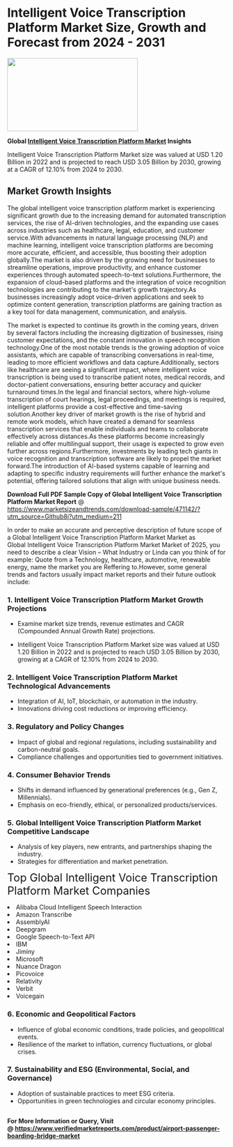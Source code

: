 <H1>Intelligent Voice Transcription Platform Market Size, Growth and Forecast from 2024 - 2031</H1><img class="aligncenter size-medium wp-image-584254" src="https://thirdeyenews.in/wp-content/uploads/2024/09/Global-Market-Research-300x168.jpeg" alt="" width="300" height="168" /><p><strong>Global&nbsp;<a href="https://www.marketsizeandtrends.com/download-sample/471142/?utm_source=Github8j?utm_medium=211">Intelligent Voice Transcription Platform Market</a> Insights</strong></p><p>Intelligent Voice Transcription Platform Market size was valued at USD 1.20 Billion in 2022 and is projected to reach USD 3.05 Billion by 2030, growing at a CAGR of 12.10% from 2024 to 2030.</p><p><h2>Market Growth Insights</h2> <p>The global intelligent voice transcription platform market is experiencing significant growth due to the increasing demand for automated transcription services, the rise of AI-driven technologies, and the expanding use cases across industries such as healthcare, legal, education, and customer service.With advancements in natural language processing (NLP) and machine learning, intelligent voice transcription platforms are becoming more accurate, efficient, and accessible, thus boosting their adoption globally.The market is also driven by the growing need for businesses to streamline operations, improve productivity, and enhance customer experiences through automated speech-to-text solutions.Furthermore, the expansion of cloud-based platforms and the integration of voice recognition technologies are contributing to the market's growth trajectory.As businesses increasingly adopt voice-driven applications and seek to optimize content generation, transcription platforms are gaining traction as a key tool for data management, communication, and analysis.</p> <p>The market is expected to continue its growth in the coming years, driven by several factors including the increasing digitization of businesses, rising customer expectations, and the constant innovation in speech recognition technology.One of the most notable trends is the growing adoption of voice assistants, which are capable of transcribing conversations in real-time, leading to more efficient workflows and data capture.Additionally, sectors like healthcare are seeing a significant impact, where intelligent voice transcription is being used to transcribe patient notes, medical records, and doctor-patient conversations, ensuring better accuracy and quicker turnaround times.In the legal and financial sectors, where high-volume transcription of court hearings, legal proceedings, and meetings is required, intelligent platforms provide a cost-effective and time-saving solution.Another key driver of market growth is the rise of hybrid and remote work models, which have created a demand for seamless transcription services that enable individuals and teams to collaborate effectively across distances.As these platforms become increasingly reliable and offer multilingual support, their usage is expected to grow even further across regions.Furthermore, investments by leading tech giants in voice recognition and transcription software are likely to propel the market forward.The introduction of AI-based systems capable of learning and adapting to specific industry requirements will further enhance the market's potential, offering tailored solutions that align with unique business needs.<p><span class=""><strong>Download Full PDF Sample Copy of Global Intelligent Voice Transcription Platform Market Report</strong> @ <a href="https://www.marketsizeandtrends.com/download-sample/471142/?utm_source=Github8j?utm_medium=211" target="_blank">https://www.marketsizeandtrends.com/download-sample/471142/?utm_source=Github8j?utm_medium=211</a></span></p><p>In order to make an accurate and perceptive description of future scope of a Global&nbsp;Intelligent Voice Transcription Platform Market Market as Global&nbsp;Intelligent Voice Transcription Platform Market Market of 2025, you need to describe a clear Vision &ndash; What Industry or Linda can you think of for example: Quote from a Technology, healthcare, automotive, renewable energy, name the market you are Reffering to.However, some general trends and factors usually impact market reports and their future outlook include:</p><h3>1.&nbsp;<strong>Intelligent Voice Transcription Platform Market Growth Projections</strong></h3><ul><li>Examine market size trends, revenue estimates and CAGR (Compounded Annual Growth Rate) projections.</li><li><p>Intelligent Voice Transcription Platform Market size was valued at USD 1.20 Billion in 2022 and is projected to reach USD 3.05 Billion by 2030, growing at a CAGR of 12.10% from 2024 to 2030.</p></li></ul><h3>2.&nbsp;<strong>Intelligent Voice Transcription Platform Market Technological Advancements</strong></h3><ul><li>Integration of AI, IoT, blockchain, or automation in the industry.</li><li>Innovations driving cost reductions or improving efficiency.</li></ul><h3>3.&nbsp;<strong>Regulatory and Policy Changes</strong></h3><ul><li>Impact of global and regional regulations, including sustainability and carbon-neutral goals.</li><li>Compliance challenges and opportunities tied to government initiatives.</li></ul><h3>4.&nbsp;<strong>Consumer Behavior Trends</strong></h3><ul><li>Shifts in demand influenced by generational preferences (e.g., Gen Z, Millennials).</li><li>Emphasis on eco-friendly, ethical, or personalized products/services.</li></ul><h3>5.&nbsp;<strong>Global Intelligent Voice Transcription Platform Market Competitive Landscape</strong></h3><ul><li>Analysis of key players, new entrants, and partnerships shaping the industry.</li><li>Strategies for differentiation and market penetration.</li></ul><p data-pm-slice="1 1 []"><span style="color: inherit; font-family: inherit; font-size: 25px;">Top Global Intelligent Voice Transcription Platform Market Companies</span></p><div class="" data-test-id=""><p><li>Alibaba Cloud Intelligent Speech Interaction</li><li> Amazon Transcribe</li><li> AssemblyAI</li><li> Deepgram</li><li> Google Speech-to-Text API</li><li> IBM</li><li> Jiminy</li><li> Microsoft</li><li> Nuance Dragon</li><li> Picovoice</li><li> Relativity</li><li> Verbit</li><li> Voicegain</li></p></div><h3>6.&nbsp;<strong>Economic and Geopolitical Factors</strong></h3><ul><li>Influence of global economic conditions, trade policies, and geopolitical events.</li><li>Resilience of the market to inflation, currency fluctuations, or global crises.</li></ul><h3>7.&nbsp;<strong>Sustainability and ESG (Environmental, Social, and Governance)</strong></h3><ul><li>Adoption of sustainable practices to meet ESG criteria.</li><li>Opportunities in green technologies and circular economy principles.</li></ul><h2><strong style="font-size: 14px;">For More Information or Query, Visit @&nbsp;</strong><a style="background-color: #ffffff; font-size: 14px;" href="https://www.marketsizeandtrends.com/report/intelligent-voice-transcription-platform-market/" target="_blank">https://www.verifiedmarketreports.com/product/airport-passenger-boarding-bridge-market</a></h2>